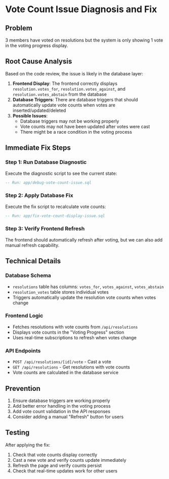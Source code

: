 # Vote Count Issue Diagnosis and Fix

## Problem
3 members have voted on resolutions but the system is only showing 1 vote in the voting progress display.

## Root Cause Analysis
Based on the code review, the issue is likely in the database layer:

1. **Frontend Display**: The frontend correctly displays `resolution.votes_for`, `resolution.votes_against`, and `resolution.votes_abstain` from the database
2. **Database Triggers**: There are database triggers that should automatically update vote counts when votes are inserted/updated/deleted
3. **Possible Issues**:
   - Database triggers may not be working properly
   - Vote counts may not have been updated after votes were cast
   - There might be a race condition in the voting process

## Immediate Fix Steps

### Step 1: Run Database Diagnostic
Execute the diagnostic script to see the current state:
```sql
-- Run: app/debug-vote-count-issue.sql
```

### Step 2: Apply Database Fix
Execute the fix script to recalculate vote counts:
```sql
-- Run: app/fix-vote-count-display-issue.sql
```

### Step 3: Verify Frontend Refresh
The frontend should automatically refresh after voting, but we can also add manual refresh capability.

## Technical Details

### Database Schema
- `resolutions` table has columns: `votes_for`, `votes_against`, `votes_abstain`
- `resolution_votes` table stores individual votes
- Triggers automatically update the resolution vote counts when votes change

### Frontend Logic
- Fetches resolutions with vote counts from `/api/resolutions`
- Displays vote counts in the "Voting Progress" section
- Uses real-time subscriptions to refresh when votes change

### API Endpoints
- `POST /api/resolutions/[id]/vote` - Cast a vote
- `GET /api/resolutions` - Get resolutions with vote counts
- Vote counts are calculated in the database service

## Prevention
1. Ensure database triggers are working properly
2. Add better error handling in the voting process
3. Add vote count validation in the API responses
4. Consider adding a manual "Refresh" button for users

## Testing
After applying the fix:
1. Check that vote counts display correctly
2. Cast a new vote and verify counts update immediately
3. Refresh the page and verify counts persist
4. Check that real-time updates work for other users
